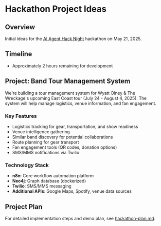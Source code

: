 # Hackathon Project Ideas

## Overview

Initial ideas for the [AI Agent Hack Night](https://lu.ma/9r9nfkkd?tk=mh4rdV) hackathon on May 21, 2025.

## Timeline

- Approximately 2 hours remaining for development

## Project: Band Tour Management System

We're building a tour management system for Wyatt Olney & The Wreckage's upcoming East Coast tour (July 24 - August 4, 2025). The system will help manage logistics, venue information, and fan engagement.

### Key Features

- Logistics tracking for gear, transportation, and show readiness
- Venue intelligence gathering
- Similar band discovery for potential collaborations
- Route planning for gear transport
- Fan engagement tools (QR codes, donation options)
- SMS/MMS notifications via Twilio

### Technology Stack

- **n8n**: Core workflow automation platform
- **Neo4j**: Graph database (dockerized)
- **Twilio**: SMS/MMS messaging
- **Additional APIs**: Google Maps, Spotify, venue data sources

## Project Plan

For detailed implementation steps and demo plan, see [hackathon-plan.md](hackathon-plan.md).
